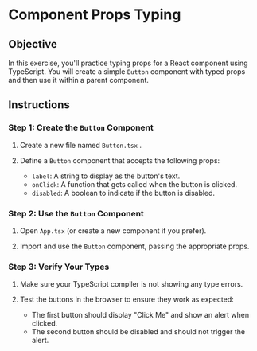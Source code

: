 
# Component Props Typing

## Objective

In this exercise, you'll practice typing props for a React component using TypeScript. You will create a simple `Button` component with typed props and then use it within a parent component.

## Instructions

### Step 1: Create the `Button` Component

1. Create a new file named `Button.tsx` .

2. Define a `Button` component that accepts the following props:

   - `label`: A string to display as the button's text.
   - `onClick`: A function that gets called when the button is clicked.
   - `disabled`: A boolean to indicate if the button is disabled.

### Step 2: Use the `Button` Component

1. Open `App.tsx` (or create a new component if you prefer).

2. Import and use the `Button` component, passing the appropriate props.

### Step 3: Verify Your Types

1. Make sure your TypeScript compiler is not showing any type errors.

2. Test the buttons in the browser to ensure they work as expected:
   - The first button should display "Click Me" and show an alert when clicked.
   - The second button should be disabled and should not trigger the alert.
